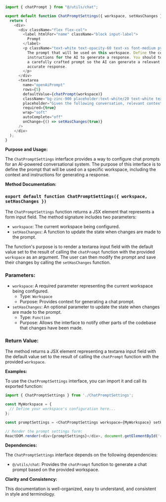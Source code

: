 ```javascript
import { chatPrompt } from "@/utils/chat";

export default function ChatPromptSettings({ workspace, setHasChanges }) {
  return (
    <div>
      <div className="flex flex-col">
        <label htmlFor="name" className="block input-label">
          Prompt
        </label>
        <p className="text-white text-opacity-60 text-xs font-medium py-1.5">
          The prompt that will be used on this workspace. Define the context and
          instructions for the AI to generate a response. You should to provide
          a carefully crafted prompt so the AI can generate a relevant and
          accurate response.
        </p>
      </div>
      <textarea
        name="openAiPrompt"
        rows={5}
        defaultValue={chatPrompt(workspace)}
        className="bg-zinc-900 placeholder:text-white/20 text-white text-sm rounded-lg focus:ring-blue-500 focus:border-blue-500 block w-full p-2.5 mt-2"
        placeholder="Given the following conversation, relevant context, and a follow up question, reply with an answer to the current question the user is asking. Return only your response to the question given the above information following the users instructions as needed."
        required={true}
        wrap="soft"
        autoComplete="off"
        onChange={() => setHasChanges(true)}
      />
    </div>
  );
}

```
**Purpose and Usage:**

The `ChatPromptSettings` interface provides a way to configure chat prompts for an AI-powered conversational system. The purpose of this interface is to define the prompt that will be used on a specific workspace, including the context and instructions for generating a response.

**Method Documentation:**

### `export default function ChatPromptSettings({ workspace, setHasChanges })`

The `ChatPromptSettings` function returns a JSX element that represents a form input field. The method signature includes two parameters:

* `workspace`: The current workspace being configured.
* `setHasChanges`: A function to update the state when changes are made to the prompt.

The function's purpose is to render a textarea input field with the default value set to the result of calling the `chatPrompt` function with the provided `workspace` as an argument. The user can then modify the prompt and save their changes by calling the `setHasChanges` function.

### Parameters:

* `workspace`: A required parameter representing the current workspace being configured.
	+ Type: `Workspace`
	+ Purpose: Provides context for generating a chat prompt.
* `setHasChanges`: An optional parameter to update the state when changes are made to the prompt.
	+ Type: `Function`
	+ Purpose: Allows the interface to notify other parts of the codebase that changes have been made.

### Return Value:

The method returns a JSX element representing a textarea input field with the default value set to the result of calling the `chatPrompt` function with the provided `workspace`.

**Examples:**

To use the `ChatPromptSettings` interface, you can import it and call its exported function:
```javascript
import { ChatPromptSettings } from './ChatPromptSettings';

const MyWorkspace = {
  // Define your workspace's configuration here...
};

const promptSettings = <ChatPromptSettings workspace={MyWorkspace} setHasChanges={() => console.log('Changes made!')} />;

// Render the prompt settings form:
ReactDOM.render(<div>{promptSettings}</div>, document.getElementById('root'));
```
**Dependencies:**

The `ChatPromptSettings` interface depends on the following dependencies:

* `@/utils/chat`: Provides the `chatPrompt` function to generate a chat prompt based on the provided workspace.

**Clarity and Consistency:**

This documentation is well-organized, easy to understand, and consistent in style and terminology.
